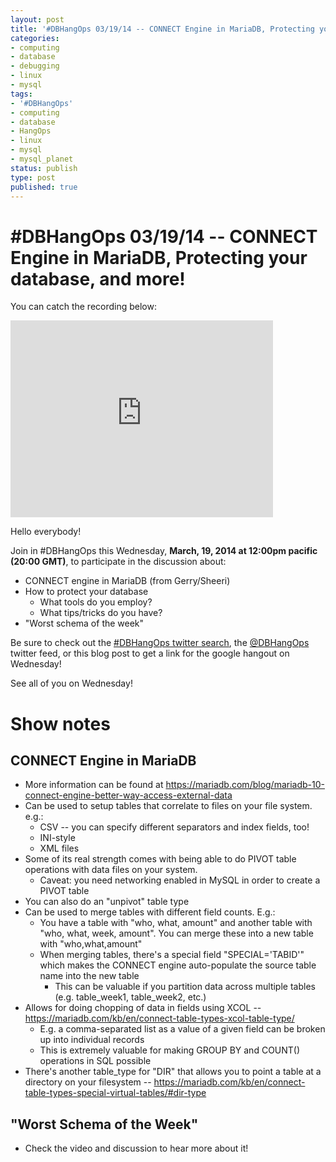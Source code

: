 ```yaml
---
layout: post
title: '#DBHangOps 03/19/14 -- CONNECT Engine in MariaDB, Protecting your database, and more!'
categories:
- computing
- database
- debugging
- linux
- mysql
tags:
- '#DBHangOps'
- computing
- database
- HangOps
- linux
- mysql
- mysql_planet
status: publish
type: post
published: true
---
```

\#DBHangOps 03/19/14 -- CONNECT Engine in MariaDB, Protecting your database, and more!
=========================================================

You can catch the recording below:

<iframe width="420" height="315" src="http://www.youtube.com/embed/HtzVU4L09LI" frameborder="0" allowfullscreen></iframe>

Hello everybody!

Join in \#DBHangOps this Wednesday, **March, 19, 2014 at 12:00pm pacific (20:00 GMT)**, to participate in the discussion about:

* CONNECT engine in MariaDB (from Gerry/Sheeri)
* How to protect your database
	* What tools do you employ?
	* What tips/tricks do you have?
* "Worst schema of the week"

Be sure to check out the [\#DBHangOps twitter search](https://twitter.com/search/realtime?q=%23DBHangOps), the [@DBHangOps](https://twitter.com/dbhangops) twitter feed, or this blog post to get a link for the google hangout on Wednesday!

See all of you on Wednesday!


<a name="show-notes">Show notes</a>
===========
## CONNECT Engine in MariaDB
* More information can be found at https://mariadb.com/blog/mariadb-10-connect-engine-better-way-access-external-data
* Can be used to setup tables that correlate to files on your file system. e.g.:
	* CSV -- you can specify different separators and index fields, too!
	* INI-style
	* XML files
* Some of its real strength comes with being able to do PIVOT table operations with data files on your system.
	* Caveat: you need networking enabled in MySQL in order to create a PIVOT table
* You can also do an "unpivot" table type
* Can be used to merge tables with different field counts.  E.g.:
	* You have a table with "who, what, amount" and another table with "who, what, week, amount". You can merge these into a new table with "who,what,amount"
	* When merging tables, there's a special field "SPECIAL='TABID'" which makes the CONNECT engine auto-populate the source table name into the new table
		* This can be valuable if you partition data across multiple tables (e.g. table_week1, table_week2, etc.)
* Allows for doing chopping of data in fields using XCOL -- https://mariadb.com/kb/en/connect-table-types-xcol-table-type/
	* E.g. a comma-separated list as a value of a given field can be broken up into individual records
	* This is extremely valuable for making GROUP BY and COUNT() operations in SQL possible
* There's another table_type for "DIR" that allows you to point a table at a directory on your filesystem -- https://mariadb.com/kb/en/connect-table-types-special-virtual-tables/#dir-type


## "Worst Schema of the Week"
* Check the video and discussion to hear more about it!
